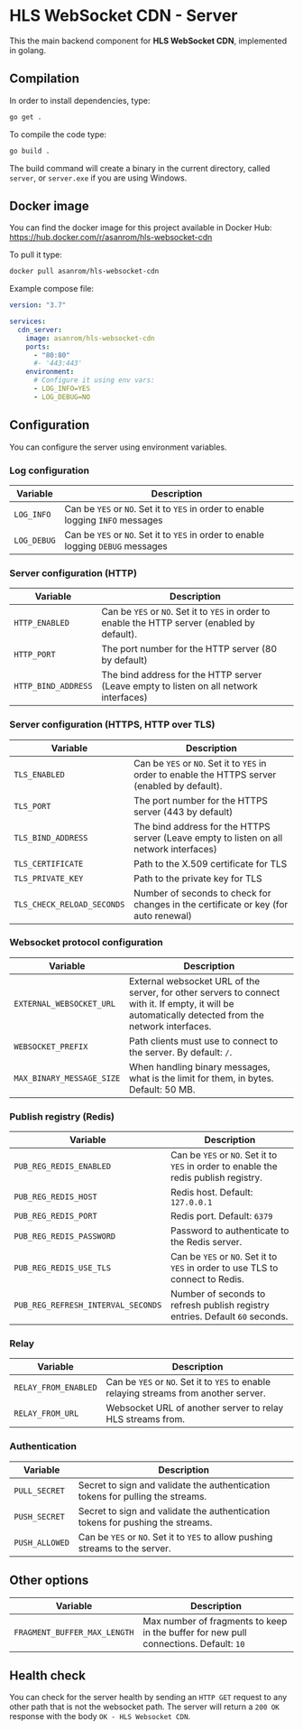 # HLS WebSocket CDN - Server

This the main backend component for **HLS WebSocket CDN**, implemented in golang.

## Compilation

In order to install dependencies, type:

```sh
go get .
```

To compile the code type:

```sh
go build .
```

The build command will create a binary in the current directory, called `server`, or `server.exe` if you are using Windows.

## Docker image

You can find the docker image for this project available in Docker Hub: https://hub.docker.com/r/asanrom/hls-websocket-cdn

To pull it type:

```sh
docker pull asanrom/hls-websocket-cdn
```

Example compose file:

```yaml
version: "3.7"

services:
  cdn_server:
    image: asanrom/hls-websocket-cdn
    ports:
      - "80:80"
      #- '443:443'
    environment:
      # Configure it using env vars:
      - LOG_INFO=YES
      - LOG_DEBUG=NO
```

## Configuration

You can configure the server using environment variables.

### Log configuration

| Variable    | Description                                                                       |
| ----------- | --------------------------------------------------------------------------------- |
| `LOG_INFO`  | Can be `YES` or `NO`. Set it to `YES` in order to enable logging `INFO` messages  |
| `LOG_DEBUG` | Can be `YES` or `NO`. Set it to `YES` in order to enable logging `DEBUG` messages |

### Server configuration (HTTP)

| Variable            | Description                                                                                    |
| ------------------- | ---------------------------------------------------------------------------------------------- |
| `HTTP_ENABLED`      | Can be `YES` or `NO`. Set it to `YES` in order to enable the HTTP server (enabled by default). |
| `HTTP_PORT`         | The port number for the HTTP server (80 by default)                                            |
| `HTTP_BIND_ADDRESS` | The bind address for the HTTP server (Leave empty to listen on all network interfaces)         |

### Server configuration (HTTPS, HTTP over TLS)

| Variable                   | Description                                                                                     |
| -------------------------- | ----------------------------------------------------------------------------------------------- |
| `TLS_ENABLED`              | Can be `YES` or `NO`. Set it to `YES` in order to enable the HTTPS server (enabled by default). |
| `TLS_PORT`                 | The port number for the HTTPS server (443 by default)                                           |
| `TLS_BIND_ADDRESS`         | The bind address for the HTTPS server (Leave empty to listen on all network interfaces)         |
| `TLS_CERTIFICATE`          | Path to the X.509 certificate for TLS                                                           |
| `TLS_PRIVATE_KEY`          | Path to the private key for TLS                                                                 |
| `TLS_CHECK_RELOAD_SECONDS` | Number of seconds to check for changes in the certificate or key (for auto renewal)             |

### Websocket protocol configuration

| Variable                  | Description                                                                                                                                          |
| ------------------------- | ---------------------------------------------------------------------------------------------------------------------------------------------------- |
| `EXTERNAL_WEBSOCKET_URL`  | External websocket URL of the server, for other servers to connect with it. If empty, it will be automatically detected from the network interfaces. |
| `WEBSOCKET_PREFIX`        | Path clients must use to connect to the server. By default: `/`.                                                                                     |
| `MAX_BINARY_MESSAGE_SIZE` | When handling binary messages, what is the limit for them, in bytes. Default: 50 MB.                                                                 |

### Publish registry (Redis)

| Variable                           | Description                                                                          |
| ---------------------------------- | ------------------------------------------------------------------------------------ |
| `PUB_REG_REDIS_ENABLED`            | Can be `YES` or `NO`. Set it to `YES` in order to enable the redis publish registry. |
| `PUB_REG_REDIS_HOST`               | Redis host. Default: `127.0.0.1`                                                     |
| `PUB_REG_REDIS_PORT`               | Redis port. Default: `6379`                                                          |
| `PUB_REG_REDIS_PASSWORD`           | Password to authenticate to the Redis server.                                        |
| `PUB_REG_REDIS_USE_TLS`            | Can be `YES` or `NO`. Set it to `YES` in order to use TLS to connect to Redis.       |
| `PUB_REG_REFRESH_INTERVAL_SECONDS` | Number of seconds to refresh publish registry entries. Default `60` seconds.         |

### Relay

| Variable             | Description                                                                           |
| -------------------- | ------------------------------------------------------------------------------------- |
| `RELAY_FROM_ENABLED` | Can be `YES` or `NO`. Set it to `YES` to enable relaying streams from another server. |
| `RELAY_FROM_URL`     | Websocket URL of another server to relay HLS streams from.                            |

### Authentication

| Variable       | Description                                                                    |
| -------------- | ------------------------------------------------------------------------------ |
| `PULL_SECRET`  | Secret to sign and validate the authentication tokens for pulling the streams. |
| `PUSH_SECRET`  | Secret to sign and validate the authentication tokens for pushing the streams. |
| `PUSH_ALLOWED` | Can be `YES` or `NO`. Set it to `YES` to allow pushing streams to the server.  |

## Other options

| Variable                     | Description                                                                           |
| ---------------------------- | ------------------------------------------------------------------------------------- |
| `FRAGMENT_BUFFER_MAX_LENGTH` | Max number of fragments to keep in the buffer for new pull connections. Default: `10` |

## Health check

You can check for the server health by sending an `HTTP GET` request to any other path that is not the websocket path. The server will return a `200 OK` response with the body `OK - HLS Websocket CDN`.
